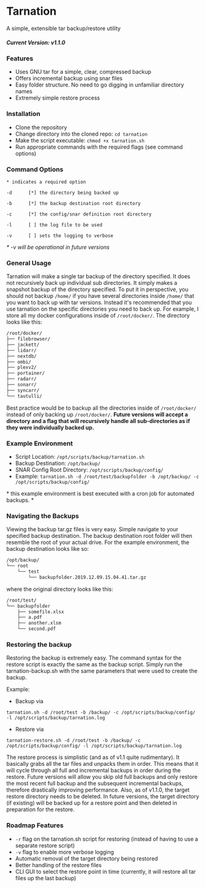 # Tarnation
A simple, extensible tar backup/restore utility

##### Current Version: v1.1.0

### Features
- Uses GNU tar for a simple, clear, compressed backup 
- Offers incremental backup using snar files
- Easy folder structure. No need to go digging in unfamiliar directory names
- Extremely simple restore process

### Installation
- Clone the repository
- Change directory into the cloned repo: `cd tarnation`
- Make the script executable: `chmod +x tarnation.sh`
- Run appropriate commands with the required flags (see command options)

### Command Options
`* indicates a required option`

`-d      [*] the directory being backed up`

`-b      [*] the backup destination root directory`

`-c      [*] the config/snar definition root directory`

`-l      [ ] the log file to be used`

`-v      [ ] sets the logging to verbose`

_\* -v will be operational in future versions_

### General Usage
Tarnation will make a single tar backup of the directory specified. It does not recursively back up individual sub directories. It simply makes a snapshot backup of the directory specified. To put it in perspective, you should not backup `/home/` if you have several directories inside `/home/` that you want to back up with tar versions. Instead it's recommended that you use tarnation on the specific directories you need to back up. For example, I store all my docker configurations inside of `/root/docker/`. The directory looks like this:
```bash
/root/docker/
├── filebrowser/
├── jackett/
├── lidarr/
├── nextdb/
├── ombi/
├── plexv2/
├── portainer/
├── radarr/
├── sonarr/
├── syncarr/
└── tautulli/
```
Best practice would be to backup all the directories inside of `/root/docker/` instead of only backing up `/root/docker/`. **Future versions will accept a directory and a flag that will recursively handle all sub-directories as if they were individually backed up.**

### Example Environment
- Script Location: `/opt/scripts/backup/tarnation.sh`
- Backup Destination: `/opt/backup/`
- SNAR Config Root Directory: `/opt/scripts/backup/config/`
- Example:
`tarnation.sh -d /root/test/backupfolder -b /opt/backup/ -c /opt/scripts/backup/config/`

\* this example environment is best executed with a cron job for automated backups. *

### Navigating the Backups

Viewing the backup tar.gz files is very easy. Simple navigate to your specified backup destination. The backup destination root folder will then resemble the root of your actual drive. For the example environment, the backup destination looks like so:
```bash
/opt/backup/
└── root
    └── test
        └── backupfolder.2019.12.09.15.04.41.tar.gz
```
where the original directory looks like this:
```bash
/root/test/
└── backupfolder
    ├── somefile.xlsx
    ├── a.pdf
    ├── another.xlsm
    └── second.pdf
```

### Restoring the backup
Restoring the backup is extremely easy. The command syntax for the restore script is exactly the same as the backup script. Simply run the tarnation-backup.sh with the same parameters that were used to create the backup.

Example:
- Backup via 

```tarnation.sh -d /root/test -b /backup/ -c /opt/scripts/backup/config/ -l /opt/scripts/backup/tarnation.log```
- Restore via 

```tarnation-restore.sh -d /root/test -b /backup/ -c /opt/scripts/backup/config/ -l /opt/scripts/backup/tarnation.log```

The restore process is simplistic (and as of v1.1 quite rudimentary). It basically grabs all the tar files and unpacks them in order. This means that it will cycle through all full and incremental backups in order during the restore. Future versions will allow you skip old full backups and only restore the most recent full backup and the subsequent incremental backups, therefore drastically improving performance. Also, as of v1.1.0, the target restore directory needs to be deleted. In future versions, the target directory (if existing) will be backed up for a restore point and then deleted in preparation for the restore. 

### Roadmap Features
- `-r` flag on the tarnation.sh script for restoring (instead of having to use a separate restore script)
- `-v` flag to enable more verbose logging
- Automatic removal of the target directory being restored
- Better handling of the restore files
- CLI GUI to select the restore point in time (currently, it will restore all tar files up the last backup)
